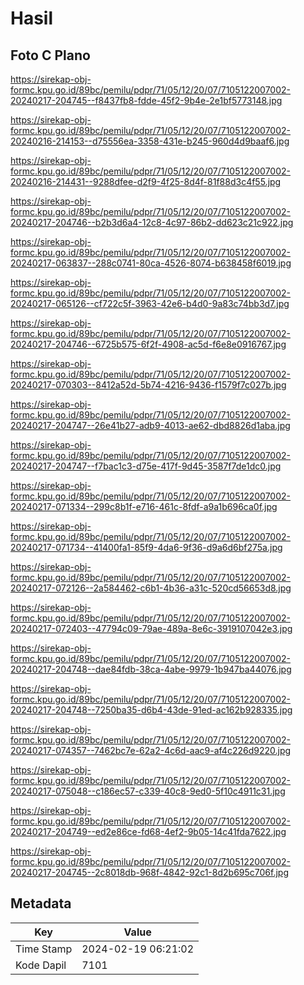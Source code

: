 # Hasil

## Foto C Plano

https://sirekap-obj-formc.kpu.go.id/89bc/pemilu/pdpr/71/05/12/20/07/7105122007002-20240217-204745--f8437fb8-fdde-45f2-9b4e-2e1bf5773148.jpg

https://sirekap-obj-formc.kpu.go.id/89bc/pemilu/pdpr/71/05/12/20/07/7105122007002-20240216-214153--d75556ea-3358-431e-b245-960d4d9baaf6.jpg

https://sirekap-obj-formc.kpu.go.id/89bc/pemilu/pdpr/71/05/12/20/07/7105122007002-20240216-214431--9288dfee-d2f9-4f25-8d4f-81f88d3c4f55.jpg

https://sirekap-obj-formc.kpu.go.id/89bc/pemilu/pdpr/71/05/12/20/07/7105122007002-20240217-204746--b2b3d6a4-12c8-4c97-86b2-dd623c21c922.jpg

https://sirekap-obj-formc.kpu.go.id/89bc/pemilu/pdpr/71/05/12/20/07/7105122007002-20240217-063837--288c0741-80ca-4526-8074-b638458f6019.jpg

https://sirekap-obj-formc.kpu.go.id/89bc/pemilu/pdpr/71/05/12/20/07/7105122007002-20240217-065126--cf722c5f-3963-42e6-b4d0-9a83c74bb3d7.jpg

https://sirekap-obj-formc.kpu.go.id/89bc/pemilu/pdpr/71/05/12/20/07/7105122007002-20240217-204746--6725b575-6f2f-4908-ac5d-f6e8e0916767.jpg

https://sirekap-obj-formc.kpu.go.id/89bc/pemilu/pdpr/71/05/12/20/07/7105122007002-20240217-070303--8412a52d-5b74-4216-9436-f1579f7c027b.jpg

https://sirekap-obj-formc.kpu.go.id/89bc/pemilu/pdpr/71/05/12/20/07/7105122007002-20240217-204747--26e41b27-adb9-4013-ae62-dbd8826d1aba.jpg

https://sirekap-obj-formc.kpu.go.id/89bc/pemilu/pdpr/71/05/12/20/07/7105122007002-20240217-204747--f7bac1c3-d75e-417f-9d45-3587f7de1dc0.jpg

https://sirekap-obj-formc.kpu.go.id/89bc/pemilu/pdpr/71/05/12/20/07/7105122007002-20240217-071334--299c8b1f-e716-461c-8fdf-a9a1b696ca0f.jpg

https://sirekap-obj-formc.kpu.go.id/89bc/pemilu/pdpr/71/05/12/20/07/7105122007002-20240217-071734--41400fa1-85f9-4da6-9f36-d9a6d6bf275a.jpg

https://sirekap-obj-formc.kpu.go.id/89bc/pemilu/pdpr/71/05/12/20/07/7105122007002-20240217-072126--2a584462-c6b1-4b36-a31c-520cd56653d8.jpg

https://sirekap-obj-formc.kpu.go.id/89bc/pemilu/pdpr/71/05/12/20/07/7105122007002-20240217-072403--47794c09-79ae-489a-8e6c-3919107042e3.jpg

https://sirekap-obj-formc.kpu.go.id/89bc/pemilu/pdpr/71/05/12/20/07/7105122007002-20240217-204748--dae84fdb-38ca-4abe-9979-1b947ba44076.jpg

https://sirekap-obj-formc.kpu.go.id/89bc/pemilu/pdpr/71/05/12/20/07/7105122007002-20240217-204748--7250ba35-d6b4-43de-91ed-ac162b928335.jpg

https://sirekap-obj-formc.kpu.go.id/89bc/pemilu/pdpr/71/05/12/20/07/7105122007002-20240217-074357--7462bc7e-62a2-4c6d-aac9-af4c226d9220.jpg

https://sirekap-obj-formc.kpu.go.id/89bc/pemilu/pdpr/71/05/12/20/07/7105122007002-20240217-075048--c186ec57-c339-40c8-9ed0-5f10c4911c31.jpg

https://sirekap-obj-formc.kpu.go.id/89bc/pemilu/pdpr/71/05/12/20/07/7105122007002-20240217-204749--ed2e86ce-fd68-4ef2-9b05-14c41fda7622.jpg

https://sirekap-obj-formc.kpu.go.id/89bc/pemilu/pdpr/71/05/12/20/07/7105122007002-20240217-204745--2c8018db-968f-4842-92c1-8d2b695c706f.jpg


## Metadata

| Key        | Value               |
| ---------- | ------------------- |
| Time Stamp | 2024-02-19 06:21:02 |
| Kode Dapil | 7101                |



